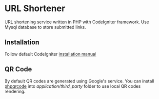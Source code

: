 URL Shortener
=============

URL shortening service written in PHP with CodeIgniter framework. Use Mysql database to store submitted links.


Installation
---
Follow default CodeIgniter [installation manual](http://ellislab.com/codeigniter/user-guide/installation/)


QR Code
---
By default QR codes are generated using Google's service. You can install [phpqrcode](http://phpqrcode.sourceforge.net/) into *application/third_party* folder to use local QR codes rendering.





